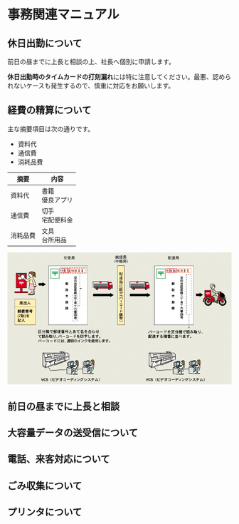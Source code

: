 # 事務関連マニュアル
## 休日出勤について
前日の昼までに上長と相談の上、社長へ個別に申請します。

**休日出勤時のタイムカードの打刻漏れ**には特に注意してください。最悪、認められないケースも発生するので、慎重に対応をお願いします。

## 経費の精算について
主な摘要項目は次の通りです。
- 資料代
- 通信費
- 消耗品費

|摘要|内容
|--|--
|資料代|書籍<br>優良アプリ
|通信費|切手<br>宅配便料金
|消耗品費|文具<br>台所用品

![切手代](img/郵便画像.gif)
## 前日の昼までに上長と相談
## 大容量データの送受信について
## 電話、来客対応について
## ごみ収集について
## プリンタについて
